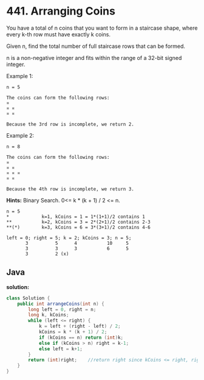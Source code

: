 # 441. Arranging Coins

You have a total of n coins that you want to form in a staircase shape, where every k-th row must have exactly k coins.

Given n, find the total number of full staircase rows that can be formed.

n is a non-negative integer and fits within the range of a 32-bit signed integer.

Example 1:
```
n = 5

The coins can form the following rows:
¤
¤ ¤
¤ ¤

Because the 3rd row is incomplete, we return 2.
```
Example 2:
```
n = 8

The coins can form the following rows:
¤
¤ ¤
¤ ¤ ¤
¤ ¤

Because the 4th row is incomplete, we return 3.
```

**Hints:**
Binary Search. 0<= k * (k + 1) / 2 <= n.

```
n = 5
*            k=1, kCoins = 1 = 1*(1+1)/2 contains 1
**           k=2, kCoins = 3 = 2*(2+1)/2 contains 2-3
**(*)        k=3, kCoins = 6 = 3*(3+1)/2 contains 4-6

left = 0; right = 5; k = 2; kCoins = 3; n = 5;
       3          5      4           10     5
       3          3      3           6      5
       3          2 (x)
```

## Java

**solution:**
```java
class Solution {
    public int arrangeCoins(int n) {
        long left = 0, right = n;
        long k, kCoins;
        while (left <= right) {
            k = left + (right - left) / 2;
            kCoins = k * (k + 1) / 2;
            if (kCoins == n) return (int)k;
            else if (kCoins > n) right = k-1;
            else left = k+1;
        }
        return (int)right;    //return right since kCoins <= right, right is the upper bound
    }
}
```
